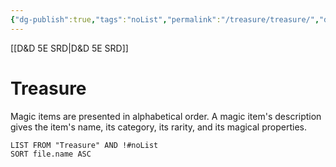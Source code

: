 ```yaml
---
{"dg-publish":true,"tags":"noList","permalink":"/treasure/treasure/","dgHomeLink":false,"dgPassFrontmatter":true}
---
```


[[D&D 5E SRD|D&D 5E SRD]]
# Treasure

Magic items are presented in alphabetical order. A magic item's description gives the item's name, its category, its rarity, and its magical properties.

```dataview
LIST FROM "Treasure" AND !#noList
SORT file.name ASC
```
